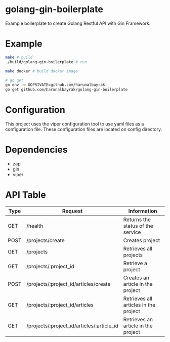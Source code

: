 # golang-gin-boilerplate
Example boilerplate to create Golang Restful API with Gin Framework.

# Example
```sh
make # build
./build/golang-gin-boilerplate # run

make docker # build docker image

# go get
go env -w GOPRIVATE=github.com/harunalbayrak
go get github.com/harunalbayrak/golang-gin-boilerplate
```

# Configuration
This project uses the viper configuration tool to use yaml files as a configuration file. These configuration files are located on config directory.

# Dependencies
- zap
- gin
- viper

# API Table

| Type | Request                                    | Information                           |
|------|--------------------------------------------|---------------------------------------|
| GET  | /health                                    | Returns the status of the service     |
| POST | /projects/create                           | Creates project                       |
| GET  | /projects                                  | Retrieves all projects                |
| GET  | /projects/:project_id                      | Retrieve a project                    |
| POST | /projects/:project_id/articles/create      | Creates an article in the project     |
| GET  | /projects/:project_id/articles             | Retrieves all articles in the project |
| GET  | /projects/:project_id/articles/:article_id | Retrieves an article in the project   |
